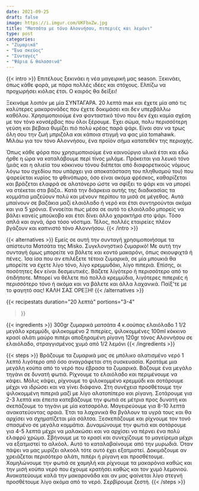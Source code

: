 ```yaml
---
date: 2021-09-25
draft: false
image: https://i.imgur.com/UKFbxZw.jpg
title: "Ματσάτα με τόνο Αλοννήσου, πιπεριές και λεμόνι"
type: post
categories:
- "Ζυμαρικά"
- "Ένα σκεύος"
- "Συνταγές"
- "Ψάρια & θαλασσινά"
---
```


{{< intro >}}
Επιτέλους ξεκινάει η νέα μαγειρική μας season. Ξεκινάει, όπως κάθε φορά, με πάρα πολλές ιδέες και στόχους. Ελπίζω να προχωρήσει κιόλας έτσι. Ο καιρός θα δείξει!

Ξεκινάμε λοιπόν με μία ΣΥΝΤΑΓΑΡΑ. 20 λεπτά max και έχετε μία από τις καλύτερες μακαρονάδες που έχετε δοκιμάσει και δεν υπερβάλλω καθόλου. Χρησιμοποιούμε ένα φανταστικό τόνο που δεν έχει καμία σχέση με τον τόνο κονσέρβας που όλοι ξέρουμε. Έχει σώμα, πολυ περισσότερη γεύση και βεβαια θυμίζει πιό πολύ κρέας παρά ψάρι. Είναι σαν να τρως όλη σου την ζωή μπριζόλα και κάποια στιγμή να φας μία tomahawk. Μιλάω για τον τόνο Αλοννήσου, ένα προϊόν σήμα κατατεθέν της περιοχής. 

Όπως κάθε φόρα που χρησιμοποιούμε ένα καινούργιο υλικά έτσι και εδώ ήρθε η ώρα να καταλάβουμε περί τίνος μιλάμε. Πρόκειται για λευκό τόνο (μιάς και η αλιεία του κόκκινου τόνου διέπεται από διαφορετικούς νόμους λόγω του σχεδίου που υπάρχει για αποκατάσταση του πληθυσμού του) που ψαρεύεται κυρίος το φθινόπωρο, όσο είναι ακόμα φρέσκος, καθαρίζεται και βράζεται ελαφρά σε αλατόνερο ώστε να σφίξει το ψάρι και να μπορεί να στέκεται στα βάζα.. Κατά την διάρκεια αυτής της διαδικασίας τα κομμάτια μαζεύουν πολύ και μένουν περίπου τα μισά σε μέγεθος. Αυτά μπαίνουν σε βαζάκια μαζί ελαιόλαδο ή νερό και έτσι συντηρούνται ακόμα και για 5 χρόνια. Εννοείται πως μέσα σε αυτό το ελαιόλαδο μπορείς να βάλει κανείς μπούκοβο και έτσι δίνει άλλο χαρακτήρα στο ψάρι. Τόσο απλά και αγνά, άρα τόσο νόστιμα. Τέλος, πολλές εταιρείες πλέον βγάζουν και καπνιστό τόνο Αλοννήσου.
{{< /intro >}}

{{< alternatives >}}
Εμείς σε αυτή την συνταγή χρησιμοποιήσαμε τα απίστευτα Ματσάτα της Misko. Συγκλονηστικό ζυμαρικό! Με αυτή την συνταγή όμως μπορείτε να βάλετε και κοντό μακαρόνι, όπως σκιουφιχτά ή πένες. Ίσα ίσα που αν επιλέξετε τέτοια ζυμαρικά, σε μία μπουκιά θα μπορείτε να έχετε λίγο τόνο, λίγο κρεμμυδάκι, λίγο πιπεριά. Επίσης, οι ποσότητες δεν είναι δεσμευτικές. Βάζετε λίγότερο ή περισσότερο από το ότιδήποτε. Μπορεί να θέλετε πιό πολλά κρεμμύδια, λιγότερες πιπεριές ή περισσότερο τόνο ή ακόμα και να βάλετε και άλλα λαχανικά. Παίξ'τε με το φαγητό σας! ΚΑΛΗ ΣΑΣ ΟΡΕΞΗ!
{{< /alternatives >}}

{{< recipestats 
    duration="20 λεπτά"
    portions="3-4"
>}}

{{< ingredients >}} 
300gr ζυμαρικά ματσάτα
4 κ.σούπας ελαιόλαδο
1 1/2 μεγάλο κρεμμύδι, ψιλοκομμένο
2 πιπερίες, ψιλοκομμένες
100ml κόκκινο κρασί
αλάτι
μαύρο πιπέρι
αποξηραμένη ρίγανη
120gr τόνος Αλοννήσου σε ελαιόλαδο, στραγγισμένος
χυμό από 1/2 λεμόνι
{{< /ingredients >}}

{{< steps >}}
Βράζουμε τα ζυμαρικά μας σε μπόλικο αλατισμένο νερό 1 λεπτό λιγότερο από όσο αναγράφεται στη συσκευασία. Κρατάμε μια μεγάλη κούπα από το νερό που έβρασα τα ζυμαρικά.
Βάζουμε ένα μεγάλο τηγάνι σε δυνατή φωτιά. Ρίχνουμε το ελαιόλαδο και περιμένουμε να κάψει.
Μόλις κάψει, ρίχνουμε το ψιλοκομμένο κρεμμύδι και σοτάρουμε μέχρι να ιδρώσει και να γίνει διάφανο.
Στη συνέχεια προσθέτουμε την ψιλοκομμένη πιπεριά μαζί με λίγο αλατοπίπερο και ρίγανη. Σοτάρουμε για 2-3 λεπτά και έπειτα κατεβάζουμε την φωτιά σε μέτρια προς δυνατή και σκεπάζουμε το τηγάνι με μία κατσαρόλα. Μαγειρεύουμε για 8-10 λεπτά ανακατεύοντας αραιά. Έτσι τα λαχανικά θα βγάλουν τα υγρά τους και θα αρχίσει να σχηματίζεται μία σάλτσα.
Ξεσκεπάζουμε και ρίχνουμε τον τονό σπασμένο σε μεγάλα κομμάτια. Δυναμώνουμε την φωτιά και σοτάρουμε για 4-5 λεπτά μέχρι να μαλακώσει και να αρχίσει να πέρνει ένα πολύ ελαφρύ χρώμα.
Σβήνουμε με το κρασί και συνεχίζουμε το μαγείρεμα μέχρι να εξατμιστεί το αλκόολ. Αυτό το καταλαβαίνουμε από την μυρωδιά. Όταν πάψει να μας μυρίζει αλκοόλ τότε αυτό έχει εξατμιστεί. Δοκιμάζουμε αν χρειάζεται περισότερο αλάτι, πιπέρι ή ρίγανη και προσθέτουμε.
Χαμηλώνουμε την φωτιά σε χαμηλή και ρίχνουμε τα μακαρόνια καθώς και την μισή κούπα νερό που έχουμε κρατήσει καθώς και τον χυμό λεμονιού.
Ανακατεύουμε καλά την μακαρονάδα και αν μας φαίνεται λίγο στεγνή προσθέτουμε λίγο ακόμα από το νερό. 
Σερβίρουμε ζεστή.
{{< /steps >}}